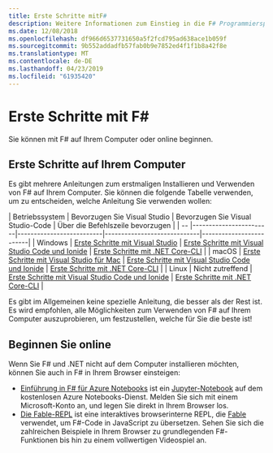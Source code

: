 ```yaml
---
title: Erste Schritte mitF#
description: Weitere Informationen zum Einstieg in die F# Programmiersprache.
ms.date: 12/08/2018
ms.openlocfilehash: df966d6537731650a5f2fcd795ad638ace1b059f
ms.sourcegitcommit: 9b552addadfb57fab0b9e7852ed4f1f1b8a42f8e
ms.translationtype: MT
ms.contentlocale: de-DE
ms.lasthandoff: 04/23/2019
ms.locfileid: "61935420"
---
```

# <a name="get-started-with-f"></a>Erste Schritte mit F#

Sie können mit F# auf Ihrem Computer oder online beginnen.

## <a name="get-started-on-your-machine"></a>Erste Schritte auf Ihrem Computer

Es gibt mehrere Anleitungen zum erstmaligen Installieren und Verwenden von F# auf Ihrem Computer.  Sie können die folgende Tabelle verwenden, um zu entscheiden, welche Anleitung Sie verwenden wollen:

| Betriebssystem | Bevorzugen Sie Visual Studio | Bevorzugen Sie Visual Studio-Code | Über die Befehlszeile bevorzugen |
| -- |------------------------|--------------------------|-----------------------------|-------------------------|
| Windows | [Erste Schritte mit Visual Studio](get-started-visual-studio.md) | [Erste Schritte mit Visual Studio Code und Ionide](get-started-vscode.md) | [Erste Schritte mit .NET Core-CLI](get-started-command-line.md) |
| macOS | [Erste Schritte mit Visual Studio für Mac](get-started-with-visual-studio-for-mac.md) | [Erste Schritte mit Visual Studio Code und Ionide](get-started-vscode.md) | [Erste Schritte mit .NET Core-CLI](get-started-command-line.md) |
| Linux | Nicht zutreffend | [Erste Schritte mit Visual Studio Code und Ionide](get-started-vscode.md) | [Erste Schritte mit .NET Core-CLI](get-started-command-line.md) |

Es gibt im Allgemeinen keine spezielle Anleitung, die besser als der Rest ist. Es wird empfohlen, alle Möglichkeiten zum Verwenden von F# auf Ihrem Computer auszuprobieren, um festzustellen, welche für Sie die beste ist!

## <a name="get-started-online"></a>Beginnen Sie online

Wenn Sie F# und .NET nicht auf dem Computer installieren möchten, können Sie auch in F# in Ihrem Browser einsteigen:

* [Einführung in F# für Azure Notebooks](https://notebooks.azure.com/Microsoft/projects/2018-Intro-FSharp/html/Introduction%20to%20FSharp.ipynb) ist ein [Jupyter-Notebook](https://jupyter.org/) auf dem kostenlosen Azure Notebooks-Dienst. Melden Sie sich mit einem Microsoft-Konto an, und legen Sie direkt in Ihrem Browser los.
* [Die Fable-REPL](https://fable.io/repl/) ist eine interaktives browserinterne REPL, die [Fable](https://fable.io/) verwendet, um F#-Code in JavaScript zu übersetzen. Sehen Sie sich die zahlreichen Beispiele in Ihrem Browser zu grundlegenden F#-Funktionen bis hin zu einem vollwertigen Videospiel an.
